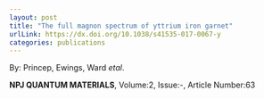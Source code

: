 ```yaml
---
layout: post
title: "The full magnon spectrum of yttrium iron garnet"
urlLink: https://dx.doi.org/10.1038/s41535-017-0067-y
categories: publications
---
```

By: Princep, Ewings, Ward *etal*.

**NPJ QUANTUM MATERIALS**, Volume:2, Issue:-, Article Number:63

